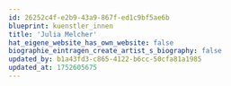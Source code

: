 ```yaml
---
id: 26252c4f-e2b9-43a9-867f-ed1c9bf5ae6b
blueprint: kuenstler_innen
title: 'Julia Melcher'
hat_eigene_website_has_own_website: false
biographie_eintragen_create_artist_s_biography: false
updated_by: b1a43fd3-c865-4122-b6cc-50cfa81a1985
updated_at: 1752605675
---
```

